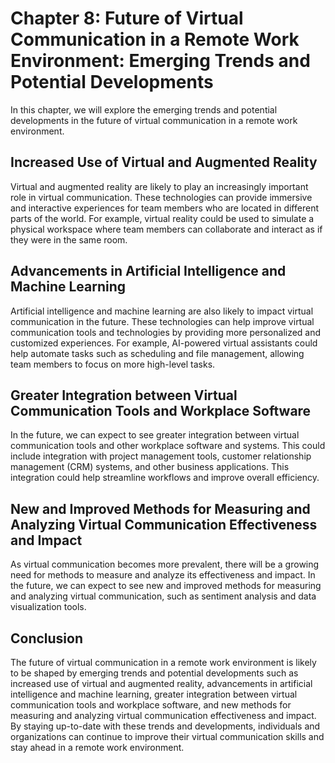 Chapter 8: Future of Virtual Communication in a Remote Work Environment: Emerging Trends and Potential Developments
===================================================================================================================

In this chapter, we will explore the emerging trends and potential developments in the future of virtual communication in a remote work environment.

Increased Use of Virtual and Augmented Reality
----------------------------------------------

Virtual and augmented reality are likely to play an increasingly important role in virtual communication. These technologies can provide immersive and interactive experiences for team members who are located in different parts of the world. For example, virtual reality could be used to simulate a physical workspace where team members can collaborate and interact as if they were in the same room.

Advancements in Artificial Intelligence and Machine Learning
------------------------------------------------------------

Artificial intelligence and machine learning are also likely to impact virtual communication in the future. These technologies can help improve virtual communication tools and technologies by providing more personalized and customized experiences. For example, AI-powered virtual assistants could help automate tasks such as scheduling and file management, allowing team members to focus on more high-level tasks.

Greater Integration between Virtual Communication Tools and Workplace Software
------------------------------------------------------------------------------

In the future, we can expect to see greater integration between virtual communication tools and other workplace software and systems. This could include integration with project management tools, customer relationship management (CRM) systems, and other business applications. This integration could help streamline workflows and improve overall efficiency.

New and Improved Methods for Measuring and Analyzing Virtual Communication Effectiveness and Impact
---------------------------------------------------------------------------------------------------

As virtual communication becomes more prevalent, there will be a growing need for methods to measure and analyze its effectiveness and impact. In the future, we can expect to see new and improved methods for measuring and analyzing virtual communication, such as sentiment analysis and data visualization tools.

Conclusion
----------

The future of virtual communication in a remote work environment is likely to be shaped by emerging trends and potential developments such as increased use of virtual and augmented reality, advancements in artificial intelligence and machine learning, greater integration between virtual communication tools and workplace software, and new methods for measuring and analyzing virtual communication effectiveness and impact. By staying up-to-date with these trends and developments, individuals and organizations can continue to improve their virtual communication skills and stay ahead in a remote work environment.
